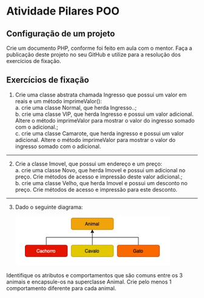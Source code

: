 # Atividade Pilares POO

## Configuração de um projeto

Crie um documento PHP, conforme foi feito em aula com o mentor. 
Faça a publicação deste projeto no seu GitHub e utilize para a resolução dos exercícios de fixação.

## Exercícios de fixação

1. Crie uma classe abstrata chamada Ingresso que possui um valor
em reais e um método imprimeValor():  
    a. crie uma classe Normal, que herda Ingresso..;  
    b. crie uma classe VIP, que herda Ingresso e possui um valor
        adicional. Altere o método imprimeValor para mostrar o valor
        do ingresso somado com o adicional.;  
    c. crie uma classe Camarote, que herda ingresso e possui um
        valor adicional. Altere o método imprimeValor para mostrar o
        valor do ingresso somado com o adicional.  

---

2. Crie a classe Imovel, que possui um endereço e um preço:  
    a. crie uma classe Novo, que herda Imovel e possui um adicional
        no preço. Crie métodos de acesso e impressão deste valor
        adicional.;   
    b. crie uma classe Velho, que herda Imovel e possui um desconto
        no preço. Crie métodos de acesso e impressão para este
        desconto.

---

3. Dado o seguinte diagrama:  

    ![exercicio03](https://github.com/lipemp/aulas_php/blob/main/lista_pilares_poo/questao_03.jpg)
  
Identifique os atributos e comportamentos que são comuns entre os
3 animais e encapsule-os na superclasse Animal. Crie pelo menos 1
comportamento diferente para cada animal.

